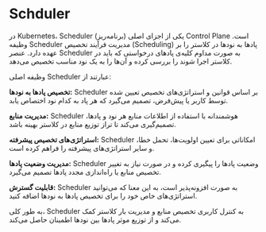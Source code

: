 # Schduler

در Kubernetes، Scheduler (برنامه‌ریز) یکی از اجزای اصلی Control Plane است. وظیفه Scheduler مدیریت فرآیند تخصیص (Scheduling) پادها به نودها در کلاستر را بر عهده دارد. عنصر Scheduler به صورت مداوم کلیه‌ی پادهای درخواستی که باید در کلاستر اجرا شوند را بررسی کرده و آن‌ها را به یک نود مناسب تخصیص می‌دهد.

وظیفه اصلی Scheduler عبارتند از:

**تخصیص پادها به نودها:** Scheduler بر اساس قوانین و استراتژی‌های تخصیص تعیین شده توسط کاربر یا پیش‌فرض، تصمیم می‌گیرد که هر پاد به کدام نود اختصاص یابد.

**مدیریت منابع:** Scheduler هوشمندانه با استفاده از اطلاعات منابع هر نود و پادها، تصمیم‌گیری می‌کند تا تراز توزیع منابع در کلاستر بهینه باشد.

**استراتژی‌های تخصیص پیشرفته:** Scheduler امکاناتی برای تعیین اولویت‌ها، تحمل خطا، و سایر استراتژی‌های پیشرفته را فراهم کرده است.

**مدیریت وضعیت پادها:** Scheduler وضعیت پادها را پیگیری کرده و در صورت نیاز به تغییر تخصیص منابع یا راه‌اندازی مجدد پادها تصمیم می‌گیرد.

**قابلیت گسترش:** Scheduler به صورت افزونه‌پذیر است، به این معنا که می‌توانید استراتژی‌های خاص خود را برای تخصیص پادها به نودها اضافه کنید.

به طور کلی، Scheduler به کنترل کاربری تخصیص منابع و مدیریت بار کلاستر کمک می‌کند و از توزیع موثر پادها بین نودها اطمینان حاصل می‌کند.
